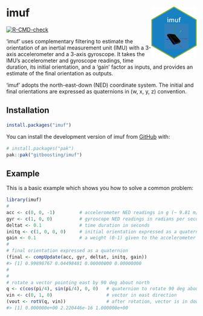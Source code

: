 
<!-- README.md is generated from README.Rmd. Please edit that file -->

# imuf <a href="https://gitboosting.github.io/imuf/"><img src="man/figures/logo.png" align="right" height="139" alt="imuf website" /></a>

<!-- badges: start -->

[![R-CMD-check](https://github.com/gitboosting/imuf/actions/workflows/R-CMD-check.yaml/badge.svg)](https://github.com/gitboosting/imuf/actions/workflows/R-CMD-check.yaml)
<!-- badges: end -->

‘imuf’ uses complementary filtering to estimate the orientation of an
inertial measurement unit (IMU) with a 3-axis accelerometer and a 3-axis
gyroscope. It takes the IMU’s accelerometer and gyroscope readings, time
duration, its initial orientation, and a ‘gain’ factor as inputs, and
provides an estimate of the final orientation as outputs.

‘imuf’ adopts the north-east-down (NED) coordinate system. The initial
and final orientations are expressed as quaternions in (w, x, y, z)
convention.

## Installation

``` r
install.packages("imuf")
```

You can install the development version of imuf from
[GitHub](https://github.com/) with:

``` r
# install.packages("pak")
pak::pak("gitboosting/imuf")
```

## Example

This is a basic example which shows you how to solve a common problem:

``` r
library(imuf)
#
acc <- c(0, 0, -1)         # accelerometer NED readings in g (~ 9.81 m/s^2) 
gyr <- c(1, 0, 0)          # gyroscope NED readings in radians per second
deltat <- 0.1              # time duration in seconds
initq <- c(1, 0, 0, 0)     # initial orientation expressed as a quaternion
gain <- 0.1                # a weight (0-1) given to the accelerometer readings
#
# final orientation expressed as a quaternion
(final <- compUpdate(acc, gyr, deltat, initq, gain))
#> [1] 0.99898767 0.04498481 0.00000000 0.00000000
#
#
# rotate a vector pointing east by 90 deg about north
q <- c(cos(pi/4), sin(pi/4), 0, 0)   # quaternion to rotate 90 deg about north
vin <- c(0, 1, 0)                    # vector in east direction
(vout <- rotV(q, vin))               # after rotation, vector is in down direction
#> [1] 0.000000e+00 2.220446e-16 1.000000e+00
```
